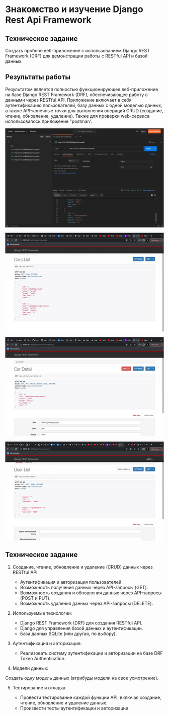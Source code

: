 # Знакомство и изучение Django Rest Api Framework

## Техническое задание

Создать пробное веб-приложение с использованием Django REST Framework (DRF) для демонстрации работы с RESTful API и базой данных.

## Результаты работы

Результатом является полностью функционирующее веб-приложение на базе Django REST Framework (DRF), обеспечивающее работу с данными через RESTful API. Приложение включает в себя аутентификацию пользователей, базу данных с одной моделью данных, а также API-конечные точки для выполнения операций CRUD (создание, чтение, обновление, удаление). Также для проверки web-сервиса использовалось приложение "postman'.

![Проверка web-сайта через postman](./public/method%20verification_get.jpg)

![Прверка наличия всех машин в web-вервисе](./public/method%20verification_all.jpg)

![Получение данных конкретного автомобиля](./public/method%20verification_get_matiz.jpg)

![Просмотр всех зпрегистрированных пользователей](./public/all_registered_users.png)

## Техническое задание

1. Создание, чтение, обновление и удаление (CRUD) данных через RESTful API. 
   - Аутентификация и авторизация пользователей.
   - Возможность получения данных через API-запросы (GET).
   - Возможность создания и обновления данных через API-запросы (POST и PUT).
   - Возможность удаления данных через API-запросы (DELETE).

2. Используемые технологии:

   - Django REST Framework (DRF) для создания RESTful API.
   - Django для управления базой данных и аутентификации.
   - База данных SQLite (или другая, по выбору).
3. Аутентификация и авторизация:

   - Реализовать систему аутентификации и авторизации на базе DRF Token Authentication.
4. Модели данных:

Создать одну модель данных (атрибуды модели на свое усмотрение).

5. Тестирование и отладка

   - Провести тестирование каждой функции API, включая создание, чтение, обновление и удаление данных.
   - Произвести тесты аутентификации и авторизации.

